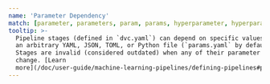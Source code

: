 ```yaml
---
name: 'Parameter Dependency'
match: [parameter, parameters, param, params, hyperparameter, hyperparameters]
tooltip: >-
  Pipeline stages (defined in `dvc.yaml`) can depend on specific values inside
  an arbitrary YAML, JSON, TOML, or Python file (`params.yaml` by default).
  Stages are invalid (considered outdated) when any of their parameter values
  change. [Learn
  more](/doc/user-guide/machine-learning-pipelines/defining-pipelines#parameter-dependencies).
---
```

